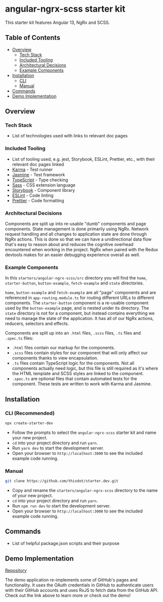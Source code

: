 # angular-ngrx-scss starter kit

This starter kit features Angular 13, NgRx and SCSS.

## Table of Contents

- [Overview](#overview)
  - [Tech Stack](#tech-stack)
  - [Included Tooling](#included-tooling)
  - [Architectural Decisions](#architectural-decisions)
  - [Example Components](#example-components)
- [Installation](#installation)
  - [CLI](#cli)
  - [Manual](#manual)
- [Commands](#commands)
- [Demo Implementation](#demo-implementation)

## Overview

### Tech Stack

- List of technologies used with links to relevant doc pages

### Included Tooling

- List of tooling used, e.g. jest, Storybook, ESLint, Prettier, etc., with their relevant doc pages linked
- [Karma](https://karma-runner.github.io/latest/index.html) - Test runner
- [Jasmine](https://jasmine.github.io/) - Test framework
- [TypeScript](https://www.typescriptlang.org/) - Type checking
- [Sass](https://sass-lang.com/) - CSS extension language
- [Storybook](https://storybook.js.org/) - Component library
- [ESLint](https://eslint.org/) - Code linting
- [Prettier](https://prettier.io/) - Code formatting

### Architectural Decisions

Components are split up into re-usable "dumb" components and page components. State management is done primarily using NgRx. Network request handling and all changes to application state are done through NgRx actions. This is done so that we can have a unidirectional data flow that's easy to reason about and reduces the cognitive overhead encountered when working in the project. NgRx when paired with the Redux devtools makes for an easier debugging experience overall as well.

### Example Components

In this `starters/angular-ngrx-scss/src` directory you will find the `home`, `starter-button`, `button-example`, `fetch-example` and `state` directories.

`home`, `button-example` and `fetch-example` are all "page" components and are referenced in `app-routing.module.ts` for routing different URLs to different components. The `starter-button` component is a re-usable component used by the `button-example` page, and is nested under its directory. The `state` directory is not for a component, but instead contains everything we need to manage the state of the application. It has all of our NgRx actions, reducers, selectors and effects.

Components are split up into an `.html` files, `.scss` files, `.ts` files and `.spec.ts` files:

- `.html` files contain our markup for the components.
- `.scss` files contain styles for our component that will only affect our components thanks to view encapsulation.
- `.ts` files contain TypeScript logic for the components. Not all components actually need logic, but this file is still required as it's where the HTML template and SCSS styles are linked to the component.
- `.spec.ts` are optional files that contain automated tests for the component. These tests are written to work with Karma and Jasmine.

## Installation

### CLI (Recommended)

```bash
npx create-starter-dev
```

- Follow the prompts to select the `angular-ngrx-scss` starter kit and name your new project.
- `cd` into your project directory and run `yarn`.
- Run `yarn dev` to start the development server.
- Open your browser to `http://localhost:3000` to see the included example code running.

### Manual

```bash
git clone https://github.com/thisdot/starter.dev.git
```

- Copy and rename the `starters/angular-ngrx-scss` directory to the name of your new project.
- `cd` into your project directory and run `yarn`.
- Run `npm run dev` to start the development server.
- Open your browser to `http://localhost:3000` to see the included example code running.

## Commands

- List of helpful package.json scripts and their purpose

## Demo Implementation

[Repository](https://github.com/thisdot/starter.dev-showcases/tree/main/angular-ngrx-scss)

The demo application re-implements some of GitHub's pages and functionality. It uses the OAuth credentials in GitHub to authenticate users with their GitHub accounts and uses RxJS to fetch data from the GitHub API. Check out the link above to learn more or check out the demo!

